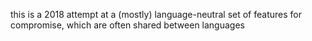 this is a 2018 attempt at a (mostly) language-neutral set of features for compromise, which are often shared between languages
